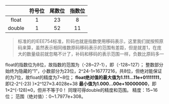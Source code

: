 |        | 符号位 | 尾数位 | 指数位 |
| :----: | :----: | :----: | :----: |
| float  |   1    |   23   |   8    |
| double |   1    |   52   |   11   |

> 标准的的IEEE754标准，阶码也就是指数使用移码表示，这里我们就按照原码来算，虽然表示相同维数原码移码表示的范围有差距，但是就差1，在庞大的数量级前就忽略不计了，补码和移码的表示范围一样，负数比原码多一

 float的指数位为8位，故指数的范围为（-28~27-1），即（-128~127）；
 整数部分始终为隐藏的“1”，小数部分为23位，2^24-1=16777216，共8位，但绝对能保证的为7位，故float的精度为7~8位；
 **float绝对值的最大值为1.111…11e+01111111**，即(2-2^(-23) )×2^127≈3.4028e+38
**最小值为1.000…00e+10000000**，即1×2^(-128)≈0，但并不等于0！
同理可得double的精度和范围。
精度：15~16位；
范围（绝对值）：0~1.7977e+308。